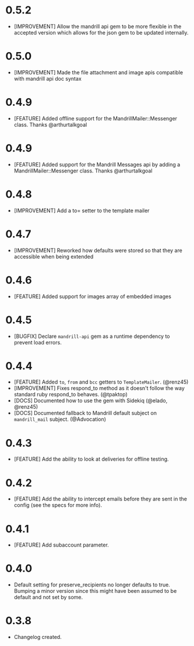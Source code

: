 # 0.5.2
- [IMPROVEMENT] Allow the mandrill api gem to be more flexible in the accepted version
  which allows for the json gem to be updated internally.

# 0.5.0
- [IMPROVEMENT] Made the file attachment and image apis compatible with mandrill api doc syntax

# 0.4.9
- [FEATURE] Added offline support for the MandrillMailer::Messenger class. Thanks @arthurtalkgoal

# 0.4.9
- [FEATURE] Added support for the Mandrill Messages api by adding a MandrillMailer::Messenger class. Thanks @arthurtalkgoal

# 0.4.8
- [IMPROVEMENT] Add a to= setter to the template mailer

# 0.4.7
- [IMPROVEMENT] Reworked how defaults were stored so that they are accessible when being extended

# 0.4.6
- [FEATURE] Added support for images array of embedded images

# 0.4.5
- [BUGFIX] Declare `mandrill-api` gem as a runtime dependency to prevent load errors.

# 0.4.4
- [FEATURE] Added `to`, `from` and `bcc` getters to `TemplateMailer`. (@renz45)
- [IMPROVEMENT] Fixes respond_to method as it doesn't follow the way standard ruby respond_to behaves. (@tpaktop)
- [DOCS] Documented how to use the gem with Sidekiq (@elado, @renz45)
- [DOCS] Documented fallback to Mandrill default subject on `mandrill_mail` subject. (@Advocation)

# 0.4.3
- [FEATURE] Add the ability to look at deliveries for offline testing.

# 0.4.2
- [FEATURE] Add the ability to intercept emails before they are sent in the config (see the specs for more info).

# 0.4.1
- [FEATURE] Add subaccount parameter.

# 0.4.0
- Default setting for preserve_recipients no longer defaults to true. Bumping a minor version since this might have been assumed to be default and not set by some.

# 0.3.8
- Changelog created.
